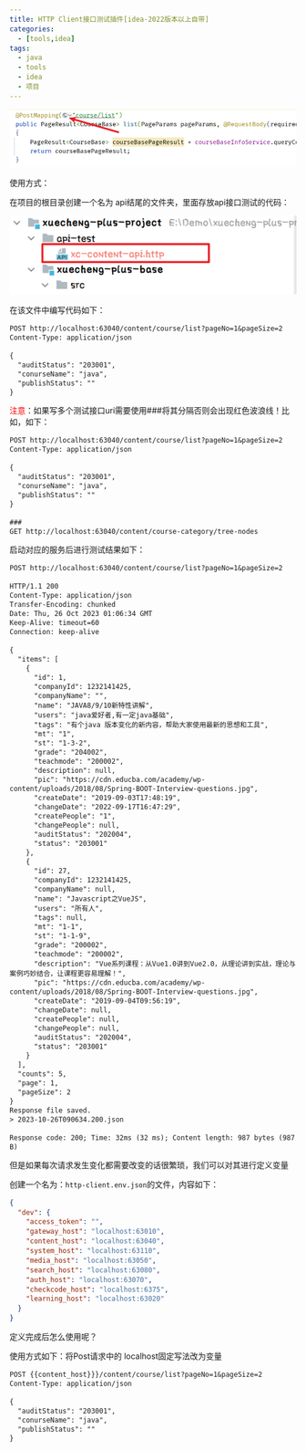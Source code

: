 ```yaml
---
title: HTTP Client接口测试插件[idea-2022版本以上自带]
categories:
  - [tools,idea]
tags:
  - java
  - tools
  - idea
  - 项目
---
```


![image-20231026090939362](https://raw.githubusercontent.com/PigPigLetsGo/imeages/master/202310260909263.png)

使用方式：

在项目的根目录创建一个名为 api结尾的文件夹，里面存放api接口测试的代码：

![image-20231026091037630](https://raw.githubusercontent.com/PigPigLetsGo/imeages/master/202310260910384.png)

在该文件中编写代码如下：

```http
POST http://localhost:63040/content/course/list?pageNo=1&pageSize=2
Content-Type: application/json

{
  "auditStatus": "203001",
  "conurseName": "java",
  "publishStatus": ""
}
```

<font color='red'>注意</font>：如果写多个测试接口uri需要使用###将其分隔否则会出现红色波浪线！比如，如下：

```http
POST http://localhost:63040/content/course/list?pageNo=1&pageSize=2
Content-Type: application/json

{
  "auditStatus": "203001",
  "conurseName": "java",
  "publishStatus": ""
}

###
GET http://localhost:63040/content/course-category/tree-nodes
```

启动对应的服务后进行测试结果如下：

```
POST http://localhost:63040/content/course/list?pageNo=1&pageSize=2

HTTP/1.1 200 
Content-Type: application/json
Transfer-Encoding: chunked
Date: Thu, 26 Oct 2023 01:06:34 GMT
Keep-Alive: timeout=60
Connection: keep-alive

{
  "items": [
    {
      "id": 1,
      "companyId": 1232141425,
      "companyName": "",
      "name": "JAVA8/9/10新特性讲解",
      "users": "java爱好者,有一定java基础",
      "tags": "有个java 版本变化的新内容，帮助大家使用最新的思想和工具",
      "mt": "1",
      "st": "1-3-2",
      "grade": "204002",
      "teachmode": "200002",
      "description": null,
      "pic": "https://cdn.educba.com/academy/wp-content/uploads/2018/08/Spring-BOOT-Interview-questions.jpg",
      "createDate": "2019-09-03T17:48:19",
      "changeDate": "2022-09-17T16:47:29",
      "createPeople": "1",
      "changePeople": null,
      "auditStatus": "202004",
      "status": "203001"
    },
    {
      "id": 27,
      "companyId": 1232141425,
      "companyName": null,
      "name": "Javascript之VueJS",
      "users": "所有人",
      "tags": null,
      "mt": "1-1",
      "st": "1-1-9",
      "grade": "200002",
      "teachmode": "200002",
      "description": "Vue系列课程：从Vue1.0讲到Vue2.0，从理论讲到实战，理论与案例巧妙结合，让课程更容易理解！",
      "pic": "https://cdn.educba.com/academy/wp-content/uploads/2018/08/Spring-BOOT-Interview-questions.jpg",
      "createDate": "2019-09-04T09:56:19",
      "changeDate": null,
      "createPeople": null,
      "changePeople": null,
      "auditStatus": "202004",
      "status": "203001"
    }
  ],
  "counts": 5,
  "page": 1,
  "pageSize": 2
}
Response file saved.
> 2023-10-26T090634.200.json

Response code: 200; Time: 32ms (32 ms); Content length: 987 bytes (987 B)
```

但是如果每次请求发生变化都需要改变的话很繁琐，我们可以对其进行定义变量

创建一个名为：`http-client.env.json`的文件，内容如下：

```json
{
  "dev": {
    "access_token": "",
    "gateway_host": "localhost:63010",
    "content_host": "localhost:63040",
    "system_host": "localhost:63110",
    "media_host": "localhost:63050",
    "search_host": "localhost:63080",
    "auth_host": "localhost:63070",
    "checkcode_host": "localhost:6375",
    "learning_host": "localhost:63020"
  }
}
```

定义完成后怎么使用呢？

使用方式如下：将Post请求中的 localhost固定写法改为变量

```http
POST {{content_host}}}/content/course/list?pageNo=1&pageSize=2
Content-Type: application/json

{
  "auditStatus": "203001",
  "conurseName": "java",
  "publishStatus": ""
}
```

